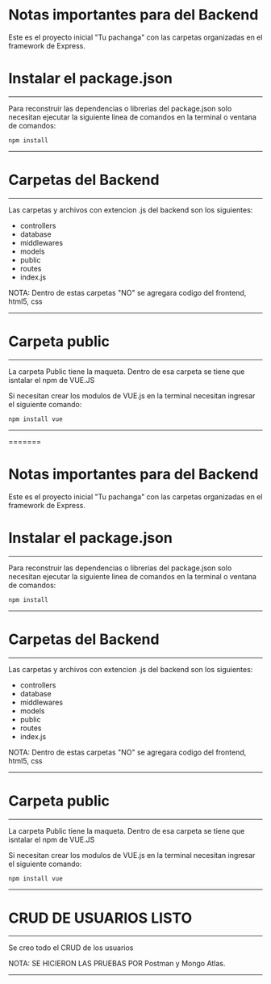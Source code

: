 
# Notas importantes para del Backend

Este es el proyecto inicial "Tu pachanga" con las carpetas
organizadas en el framework de Express.

# Instalar el package.json
***********************************
Para reconstruir las dependencias o librerias
del package.json solo necesitan ejecutar 
la siguiente linea de comandos en la terminal 
o ventana de comandos:

``````````````
npm install
``````````````

***********************************

# Carpetas del Backend
*************************************
Las carpetas y archivos con extencion .js 
del backend son los siguientes:
- controllers
- database
- middlewares
- models
- public
- routes
- index.js

NOTA: Dentro de estas carpetas "NO" se agregara
codigo del frontend, html5, css
*************************************

# Carpeta public
************************************
La carpeta Public tiene la maqueta.
Dentro de esa carpeta se tiene que 
isntalar el npm de VUE.JS

Si necesitan crear los modulos de VUE.js
en la terminal necesitan ingresar el 
siguiente comando:

`````````````````
npm install vue
`````````````````

************************************
=======
# Notas importantes para del Backend

Este es el proyecto inicial "Tu pachanga" con las carpetas
organizadas en el framework de Express.

# Instalar el package.json
***********************************
Para reconstruir las dependencias o librerias
del package.json solo necesitan ejecutar 
la siguiente linea de comandos en la terminal 
o ventana de comandos:

``````````````
npm install
``````````````

***********************************

# Carpetas del Backend
*************************************
Las carpetas y archivos con extencion .js 
del backend son los siguientes:
- controllers
- database
- middlewares
- models
- public
- routes
- index.js

NOTA: Dentro de estas carpetas "NO" se agregara
codigo del frontend, html5, css
*************************************

# Carpeta public
************************************
La carpeta Public tiene la maqueta.
Dentro de esa carpeta se tiene que 
isntalar el npm de VUE.JS

Si necesitan crear los modulos de VUE.js
en la terminal necesitan ingresar el 
siguiente comando:

`````````````````
npm install vue
`````````````````

************************************

# CRUD DE USUARIOS LISTO
***************************************
Se creo todo el CRUD de los usuarios

NOTA: SE HICIERON LAS PRUEBAS POR Postman 
y Mongo Atlas.
***************************************

